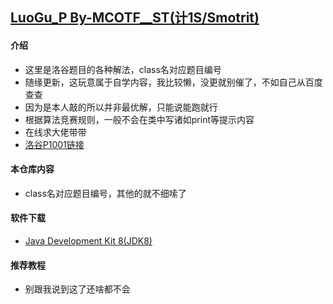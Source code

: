 ## [LuoGu_P By-MCOTF__ST(计1S/Smotrit)](https://space.bilibili.com/19200133)

#### 介绍

-	这里是洛谷题目的各种解法，class名对应题目编号
-   随缘更新，这玩意属于自学内容，我比较懒，没更就别催了，不如自己从百度查查
-   因为是本人敲的所以并非最优解，只能说能跑就行
-   根据算法竞赛规则，一般不会在类中写诸如print等提示内容
-   在线求大佬带带
-   [洛谷P1001链接](https://www.luogu.com.cn/problem/P1001)

#### 本仓库内容

-   class名对应题目编号，其他的就不细嗦了

#### 软件下载

-   [Java Development Kit 8(JDK8)](https://www.oracle.com/java/technologies/downloads/#java8)

#### 推荐教程

-   别跟我说到这了还啥都不会